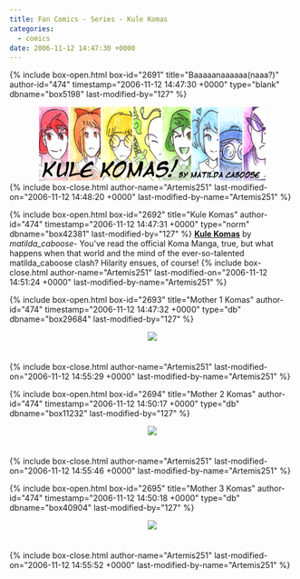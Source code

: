```yaml
---
title: Fan Comics - Series - Kule Komas
categories:
  - comics
date: 2006-11-12 14:47:30 +0000
---
```

{% include box-open.html box-id="2691" title="Baaaaanaaaaaa(naaa?)" author-id="474" timestamp="2006-11-12 14:47:30 +0000" type="blank" dbname="box5198" last-modified-by="127" %}
<center>
<img src="/comics/series/kulekomas/kulekomasbanner.png" />
</center>
{% include box-close.html author-name="Artemis251" last-modified-on="2006-11-12 14:48:20 +0000" last-modified-by-name="Artemis251" %}

{% include box-open.html box-id="2692" title="Kule Komas" author-id="474" timestamp="2006-11-12 14:47:31 +0000" type="norm" dbname="box42381" last-modified-by="127" %}
<b><u>Kule Komas</u></b> by <i>matilda_caboose</i>-  You've read the official Koma Manga, true, but what happens when that world and the mind of the ever-so-talented matilda_caboose clash?  Hilarity ensues, of course!
{% include box-close.html author-name="Artemis251" last-modified-on="2006-11-12 14:51:24 +0000" last-modified-by-name="Artemis251" %}

{% include box-open.html box-id="2693" title="Mother 1 Komas" author-id="474" timestamp="2006-11-12 14:47:32 +0000" type="db" dbname="box29684" last-modified-by="127" %}
<center><img src="http - //jonk.fobby.net/smn/banners/fan/fan_mother1.gif"></img></center>
<br></br>
<center><navigator search="`Content` LIKE 'Kule Komas 1%'" display="no" quantity="50" section="description" /><displaytor mode="twocolumnlist" /></center>
{% include box-close.html author-name="Artemis251" last-modified-on="2006-11-12 14:55:29 +0000" last-modified-by-name="Artemis251" %}

{% include box-open.html box-id="2694" title="Mother 2 Komas" author-id="474" timestamp="2006-11-12 14:50:17 +0000" type="db" dbname="box11232" last-modified-by="127" %}
<center><img src="http - //jonk.fobby.net/smn/banners/fan/fan_mother2.gif"></img></center>
<br></br>
<center><navigator search="`Content` LIKE 'Kule Komas 2%'" display="no" quantity="50" section="description" /><displaytor mode="twocolumnlist" /></center>
{% include box-close.html author-name="Artemis251" last-modified-on="2006-11-12 14:55:46 +0000" last-modified-by-name="Artemis251" %}

{% include box-open.html box-id="2695" title="Mother 3 Komas" author-id="474" timestamp="2006-11-12 14:50:18 +0000" type="db" dbname="box40904" last-modified-by="127" %}
<center><img src="http - //jonk.fobby.net/smn/banners/fan/fan_mother3.gif"></img></center>
<br></br>
<center><navigator search="`Content` LIKE 'Kule Komas 3%'" display="no" quantity="50" section="description" /><displaytor mode="twocolumnlist" /></center>
{% include box-close.html author-name="Artemis251" last-modified-on="2006-11-12 14:55:52 +0000" last-modified-by-name="Artemis251" %}
